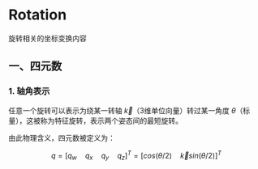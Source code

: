 # Rotation
旋转相关的坐标变换内容

## 一、四元数

### 1. 轴角表示

任意一个旋转可以表示为绕某一转轴 $`\vec{k}`$（3维单位向量）转过某一角度 $`\theta`$（标量），这被称为特征旋转，表示两个姿态间的最短旋转。

由此物理含义，四元数被定义为：

$$
q = [q_w \quad q_x \quad q_y \quad q_z]^T = [cos(\theta/2) \quad \vec{k}sin(\theta/2)]^T
$$


